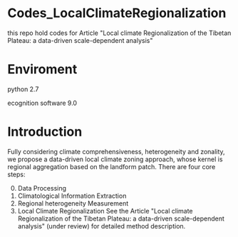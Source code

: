 # Codes_LocalClimateRegionalization
this repo hold codes for Article "Local climate Regionalization of the Tibetan Plateau: a data-driven scale-dependent analysis"
# Enviroment
python 2.7

ecognition software 9.0
# Introduction
Fully considering climate comprehensiveness, heterogeneity and zonality, we propose a data-driven local climate zoning approach, whose kernel is regional aggregation based on the landform patch. There are four core steps:

0.	Data Processing
1.	Climatological Information Extraction
2.	Regional heterogeneity Measurement
3.	Local Climate Regionalization
See the Article "Local climate Regionalization of the Tibetan Plateau: a data-driven scale-dependent analysis" (under review) for detailed method description. 
